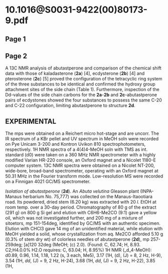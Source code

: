 # 10.1016@S0031-9422(00)80173-9.pdf

## Page 1



## Page 2

A 13C NMR analysis of abutastperone and comparison of the chemical shift data with those of kaladasterone (**2a**) [4], ecdysterone (**2b**) [4] and pterosterone (**2c**) [5] proved the configuration of the tetracyclic ring system of the three substances to be identical and confirmed the hydroxy group attachment sites of the side chain (Table 1). Furthermore, inspection of the Dd-values of the side chain carbons for the **2a**-**2b** and **2c**-abutastperone pairs of ecdystones showed the four substances to possess the same C-20 and C-22 configuration, limiting abutastperone to structure **2d**.

## EXPERIMENTAL

The mps were obtained on a Reichert micro hot-stage and are uncorr. The IR spectrum of a KBr pellet and UV spectrum in MeOH soln were recorded on Pye Unicam 3-200 and Kontron Uvikon 810 spectrophotometers, respectively. 1H NMR spectra of a 4\(4\)4-MeOH soln with TMS as int. standard (d0) were taken on a 360 MHz NMR spectrometer with a highly modified Varian HR-220 console, an Oxford magnet and a Nicolet 1180-E computer system. 13C NMR spectra were obtained on a Nicolet NT-200, wide-bore, broad-band spectrometer, operating with an Oxford magnet at 50.31 MHz in the Fourier transform mode. Low-resolution MS were recorded on a Finnigan 4021 GC/MS spectrometer.

_Isolation of abutastperone_ (**2d**). An _Abuta velutina_ Gleason plant (INPA-Manaus herbarium No. 75,777) was collected on the Manaus-Itaootiara road. Its powdered, dried stem (6.20 kg) was extracted with 20 _l._ EtOH at room temp. over a 30-day period. Chromatography of 80 g of the extract (291 g) on 800 g Si gel and elution with C6H6-Me2CO (9:1) gave a yellow oil, which was not investigated further, and 200 mg of a mixture of sitoetors, mp 151-154deg, identified by GC/MS with an authentic specimen. Elution with CHCl3 gave 14 mg of an unidentified material, while elution with MeOH yielded a solid, whose crystallization from aq. Me2CO afforded 5.10 g (0.3% of stem dry wt) of colorless needles of abutastperone (**2d**), mp 257-259deg; [a]120 32deg (MeOH; \(c\) 2.0). (Found: C, 62.74; H, 8.93. C2;H4.0.0% H2.O requires: C, 63.04; H, 8.95%) 1H NMR (_d_4-MeOH): d0.89, 0.96, 1.14, 1.18, 1.22 (s, 3 each, Me5), 3.17 (1H, \(d\), \(J\) = 8, 2 Hz, H-9), 3.54 (1H, _dd_, \(J\) = 9, 2 Hz, H-24), 3.68 (1H, _dd_, \(J\) = 9, 2 Hz, H-22), 3.85 (1H,

